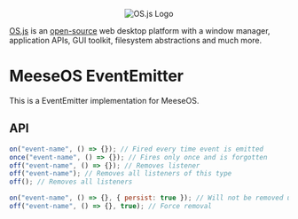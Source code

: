 <p align="center">
  <img alt="OS.js Logo" src="https://raw.githubusercontent.com/os-js/gfx/master/logo-big.png" />
</p>

[OS.js](https://www.os-js.org/) is an [open-source](https://raw.githubusercontent.com/os-js/OS.js/master/LICENSE) web desktop platform with a window manager, application APIs, GUI toolkit, filesystem abstractions and much more.

# MeeseOS EventEmitter

This is a EventEmitter implementation for MeeseOS.

## API

```javascript
on("event-name", () => {}); // Fired every time event is emitted
once("event-name", () => {}); // Fires only once and is forgotten
off("event-name", () => {}); // Removes listener
off("event-name"); // Removes all listeners of this type
off(); // Removes all listeners

on("event-name", () => {}, { persist: true }); // Will not be removed unless forced
off("event-name", () => {}, true); // Force removal
```

